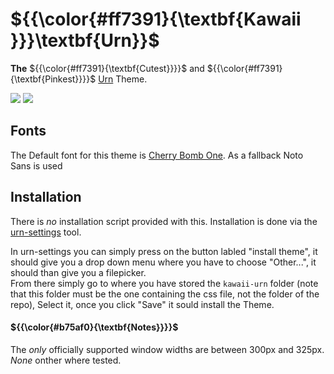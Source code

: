 # ${{\color{#ff7391}{\textbf{Kawaii }}}\textbf{Urn}}\$ 
**The** ${{\color{#ff7391}{\textbf{Cutest}}}}\$ and ${{\color{#ff7391}{\textbf{Pinkest}}}}\$ [Urn](https://github.com/paoloose/urn) Theme.
<p>
  <img src="https://github.com/mellowawa/kawaii-urn/blob/main/assets/ex-cs.png">
  <img src="https://github.com/mellowawa/kawaii-urn/blob/main/assets/ex-cs-even.png">
</p>

## Fonts
The Default font for this theme is [Cherry Bomb One](https://fonts.google.com/specimen/Cherry+Bomb+One). As a fallback Noto Sans is used

## Installation
There is *no* installation script provided with this. Installation is done via the [urn-settings](https://github.com/mellowawa/urn-settings) tool.

In urn-settings you can simply press on the button labled "install theme", it should give you a drop down menu where you have to choose "Other...", it should than give you a filepicker. <br>
From there simply go to where you have stored the `kawaii-urn` folder (note that this folder must be the one containing the css file, not the folder of the repo), Select it, once you click "Save" it sould install the Theme.

#### ${{\color{#b75af0}{\textbf{Notes}}}}\$
The *only* officially supported window widths are between 300px and 325px. *None* onther where tested.

